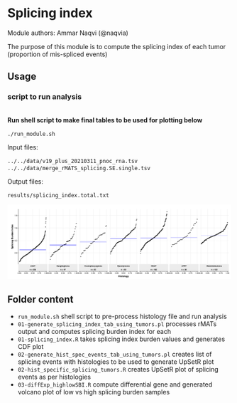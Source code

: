 # Splicing index

Module authors: Ammar Naqvi (@naqvia)

The purpose of this module is to compute the splicing index of each tumor (proportion of mis-spliced events)

## Usage
### script to run analysis
<br>**Run shell script to make final tables to be used for plotting below**
```
./run_module.sh
```
Input files:
```
../../data/v19_plus_20210311_pnoc_rna.tsv
../../data/merge_rMATS_splicing.SE.single.tsv
```
Output files:
```
results/splicing_index.total.txt
```

![](plots/SI_total.png)
<br>


## Folder content
* `run_module.sh` shell script to pre-process histology file and run analysis
* `01-generate_splicing_index_tab_using_tumors.pl` processes rMATs output and computes splicing burden index for each
* `01-splicing_index.R` takes splicing index burden values and generates CDF plot
* `02-generate_hist_spec_events_tab_using_tumors.pl` creates list of splicing events with histologies to be used to generate UpSetR plot 
* `02-hist_specific_splicing_tumors.R` creates UpSetR plot of splicing events as per histologies
* `03-diffExp_highlowSBI.R` compute differential gene and generated volcano plot of low vs high splicing burden samples

